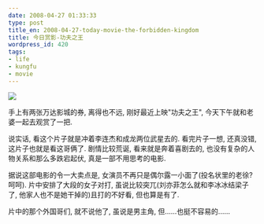 ```yaml
---
date: 2008-04-27 01:33:33
type: post
title_en: 2008-04-27-today-movie-the-forbidden-kingdom
title: 今日赏影-功夫之王
wordpress_id: 420
tags:
- life
- kungfu
- movie
---
```


![](http://farm3.static.flickr.com/2350/2443597746_d06a735e05_m.jpg)

手上有两张万达影城的券, 离得也不远, 刚好最近上映"功夫之王", 今天下午就和老婆一起去观赏了一把.

说实话, 看这个片子就是冲着李连杰和成龙两位武星去的. 看完片子一想, 还真没错, 这片子也就是看这哥俩了. 剧情比较荒诞, 看来就是奔着喜剧去的, 也没有复杂的人物关系和那么多跌宕起伏, 真是一部不用思考的电影.

据说这部电影的令一大卖点是, 女演员不再只是偶尔露一小面了(投名状里的老徐?呵呵). 片中安排了大段的女子对打, 虽说比较突兀(刘亦菲怎么就和李冰冰结梁子了, 他家人也不是她干掉的)且打的不好看, 但也算是有了.

片中的那个外国哥们, 就不说他了, 虽说是男主角, 但......也挺不容易的......
